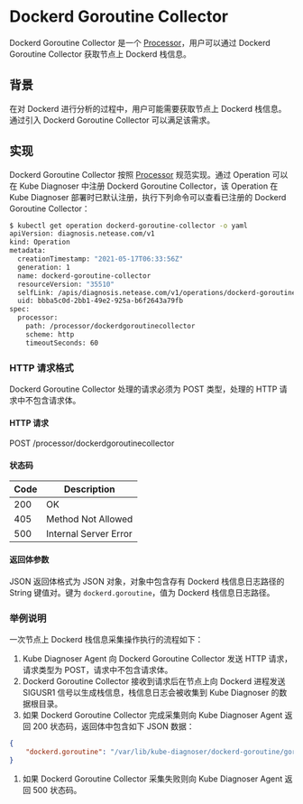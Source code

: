 # Dockerd Goroutine Collector

Dockerd Goroutine Collector 是一个 [Processor](../architecture/processor.md)，用户可以通过 Dockerd Goroutine Collector 获取节点上 Dockerd 栈信息。

## 背景

在对 Dockerd 进行分析的过程中，用户可能需要获取节点上 Dockerd 栈信息。通过引入 Dockerd Goroutine Collector 可以满足该需求。

## 实现

Dockerd Goroutine Collector 按照 [Processor](../architecture/processor.md) 规范实现。通过 Operation 可以在 Kube Diagnoser 中注册 Dockerd Goroutine Collector，该 Operation 在 Kube Diagnoser 部署时已默认注册，执行下列命令可以查看已注册的 Dockerd Goroutine Collector：

```bash
$ kubectl get operation dockerd-goroutine-collector -o yaml
apiVersion: diagnosis.netease.com/v1
kind: Operation
metadata:
  creationTimestamp: "2021-05-17T06:33:56Z"
  generation: 1
  name: dockerd-goroutine-collector
  resourceVersion: "35510"
  selfLink: /apis/diagnosis.netease.com/v1/operations/dockerd-goroutine-collector
  uid: bbba5c0d-2bb1-49e2-925a-b6f2643a79fb
spec:
  processor:
    path: /processor/dockerdgoroutinecollector
    scheme: http
    timeoutSeconds: 60
```

### HTTP 请求格式

Dockerd Goroutine Collector 处理的请求必须为 POST 类型，处理的 HTTP 请求中不包含请求体。

#### HTTP 请求

POST /processor/dockerdgoroutinecollector

#### 状态码

| Code | Description |
|-|-|
| 200 | OK |
| 405 | Method Not Allowed |
| 500 | Internal Server Error |

#### 返回体参数

JSON 返回体格式为 JSON 对象，对象中包含存有 Dockerd 栈信息日志路径的 String 键值对。键为 `dockerd.goroutine`，值为 Dockerd 栈信息日志路径。

### 举例说明

一次节点上 Dockerd 栈信息采集操作执行的流程如下：

1. Kube Diagnoser Agent 向 Dockerd Goroutine Collector 发送 HTTP 请求，请求类型为 POST，请求中不包含请求体。
1. Dockerd Goroutine Collector 接收到请求后在节点上向 Dockerd 进程发送 SIGUSR1 信号以生成栈信息，栈信息日志会被收集到 Kube Diagnoser 的数据根目录。
1. 如果 Dockerd Goroutine Collector 完成采集则向 Kube Diagnoser Agent 返回 200 状态码，返回体中包含如下 JSON 数据：

```json
{
    "dockerd.goroutine": "/var/lib/kube-diagnoser/dockerd-goroutine/goroutine-stacks-2021-05-17T172336+0800.log"
}
```

1. 如果 Dockerd Goroutine Collector 采集失败则向 Kube Diagnoser Agent 返回 500 状态码。
